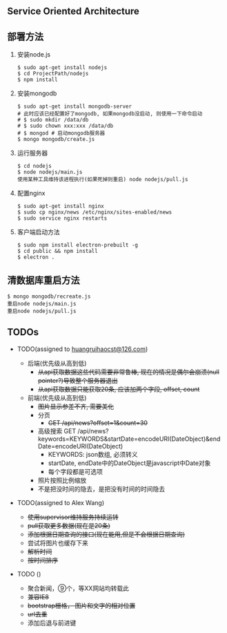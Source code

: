 ## Service Oriented Architecture

## 部署方法

1. 安装node.js
    ```
    $ sudo apt-get install nodejs
    $ cd ProjectPath/nodejs
    $ npm install
    ```
2. 安装mongodb
    ```
    $ sudo apt-get install mongodb-server
    # 此时应该已经配置好了mongodb, 如果mongodb没启动, 则使用一下命令启动
    # $ sudo mkdir /data/db
    # $ sudo chown xxx:xxx /data/db
    # $ mongod # 启动mongodb服务器
    $ mongo mongodb/create.js
    ```
3. 运行服务器
    ```
    $ cd nodejs
    $ node nodejs/main.js
    使用某种工具维持该进程执行(如果死掉则重启) node nodejs/pull.js
    ```
4. 配置nginx
    ```
    $ sudo apt-get install nginx
    $ sudo cp nginx/news /etc/nginx/sites-enabled/news
    $ sudo service nginx restarts
    ```
5. 客户端启动方法
    ```
    $ sudo npm install electron-prebuilt -g
    $ cd public && npm install
    $ electron .
    ```

## 清数据库重启方法
    $ mongo mongodb/recreate.js
    重启node nodejs/main.js
    重启node nodejs/pull.js

## TODOs
* TODO(assigned to huangruihaocst@126.com)
    - 后端(优先级从高到低)
        - ~~从api获取数据这些代码需要非常鲁棒, 现在的情况是偶尔会崩溃(null pointer?)导致整个服务器退出~~
        - ~~从api获取数据只能获取20条, 应该加两个字段, offset, count~~
    - 前端(优先级从高到低)
        - ~~图片显示参差不齐, 需要美化~~
        - 分页 
            - ~~GET /api/news?offset=1&count=30~~
        - 高级搜索 GET /api/news?keywords=KEYWORDS&startDate=encodeURI(DateObject)&endDate=encodeURI(DateObject)
            - KEYWORDS: json数组, 必须转义
            - startDate, endDate中的DateObject是javascript中Date对象
            - 每个字段都是可选项
        - 照片按照比例缩放
        - 不是把没时间的隐去，是把没有时间的时间隐去
    
* TODO(assigned to Alex Wang)
    - ~~使用supervisor维持服务持续运转~~
    - ~~pull获取更多数据(现在是20条)~~
    - ~~添加根据日期查询的接口(现在能用,但是不会根据日期查询)~~
    - 尝试将图片也缓存下来
    - ~~解析时间~~
    - ~~按时间排序~~

* TODO ()
    - 聚合新闻，⑨个，等XX网站均转载此
    - ~~兼容IE8~~
    - ~~bootstrap栅格， 图片和文字的相对位置~~
    - ~~url去重~~
    - 添加后退与前进键